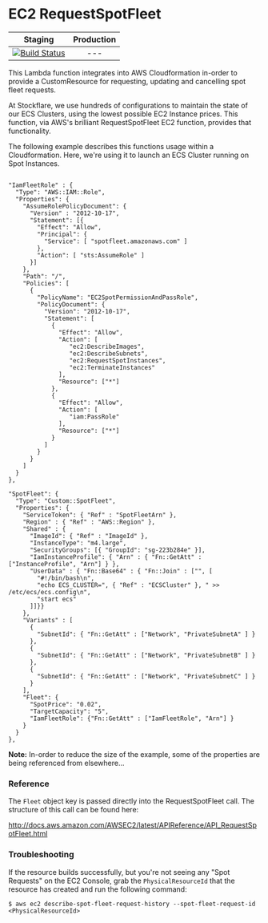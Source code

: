 # EC2 RequestSpotFleet

| Staging | Production |
|:-:|:-:|
|[![Build Status](http://drone.stocktio.com/api/badge/github.com/Stockflare/lambda-request-spot-fleet/status.svg?branch=master)](http://drone.stocktio.com/github.com/Stockflare/lambda-request-spot-fleet)| --- |

This Lambda function integrates into AWS Cloudformation in-order to provide a CustomResource for requesting, updating and cancelling spot fleet requests.

At Stockflare, we use hundreds of configurations to maintain the state of our ECS Clusters, using the lowest possible EC2 Instance prices. This function, via AWS's brilliant RequestSpotFleet EC2 function, provides that functionality.

The following example describes this functions usage within a Cloudformation. Here, we're using it to launch an ECS Cluster running on Spot Instances.

```

"IamFleetRole" : {
  "Type": "AWS::IAM::Role",
  "Properties": {
    "AssumeRolePolicyDocument": {
      "Version" : "2012-10-17",
      "Statement": [{
        "Effect": "Allow",
        "Principal": {
          "Service": [ "spotfleet.amazonaws.com" ]
        },
        "Action": [ "sts:AssumeRole" ]
      }]
    },
    "Path": "/",
    "Policies": [
      {
        "PolicyName": "EC2SpotPermissionAndPassRole",
        "PolicyDocument": {
          "Version": "2012-10-17",
          "Statement": [
            {
              "Effect": "Allow",
              "Action": [
                 "ec2:DescribeImages",
                 "ec2:DescribeSubnets",
                 "ec2:RequestSpotInstances",
                 "ec2:TerminateInstances"
              ],
              "Resource": ["*"]
            },
            {
              "Effect": "Allow",
              "Action": [
                 "iam:PassRole"
              ],
              "Resource": ["*"]
            }
          ]
        }
      }
    ]
  }
},

"SpotFleet": {
  "Type": "Custom::SpotFleet",
  "Properties": {
    "ServiceToken": { "Ref" : "SpotFleetArn" },
    "Region" : { "Ref" : "AWS::Region" },
    "Shared" : {
      "ImageId": { "Ref" : "ImageId" },
      "InstanceType": "m4.large",
      "SecurityGroups": [{ "GroupId": "sg-223b284e" }],
      "IamInstanceProfile": { "Arn" : { "Fn::GetAtt" : ["InstanceProfile", "Arn"] } },
      "UserData" : { "Fn::Base64" : { "Fn::Join" : ["", [
        "#!/bin/bash\n",
        "echo ECS_CLUSTER=", { "Ref" : "ECSCluster" }, " >> /etc/ecs/ecs.config\n",
        "start ecs"
      ]]}}
    },
    "Variants" : [
      {
        "SubnetId": { "Fn::GetAtt" : ["Network", "PrivateSubnetA" ] }
      },
      {
        "SubnetId": { "Fn::GetAtt" : ["Network", "PrivateSubnetB" ] }
      },
      {
        "SubnetId": { "Fn::GetAtt" : ["Network", "PrivateSubnetC" ] }
      }
    ],
    "Fleet": {
      "SpotPrice": "0.02",
      "TargetCapacity": "5",
      "IamFleetRole": {"Fn::GetAtt" : ["IamFleetRole", "Arn"] }
    }
  }
},
```

**Note:** In-order to reduce the size of the example, some of the properties are being referenced from elsewhere...

### Reference

The `Fleet` object key is passed directly into the RequestSpotFleet call. The structure of this call can be found here:

http://docs.aws.amazon.com/AWSEC2/latest/APIReference/API_RequestSpotFleet.html

### Troubleshooting

If the resource builds successfully, but you're not seeing any "Spot Requests" on the EC2 Console, grab the `PhysicalResourceId` that the resource has created and run the following command:

```
$ aws ec2 describe-spot-fleet-request-history --spot-fleet-request-id <PhysicalResourceId>
```
